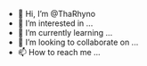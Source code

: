 - 👋 Hi, I’m @ThaRhyno
- 👀 I’m interested in ...
- 🌱 I’m currently learning ...
- 💞️ I’m looking to collaborate on ...
- 📫 How to reach me ...

<!---
ThaRhyno/ThaRhyno is a ✨ special ✨ repository because its `README.md` (this file) appears on your GitHub profile.
You can click the Preview link to take a look at your changes.
--->
